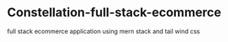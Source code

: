 # Constellation-full-stack-ecommerce
full stack ecommerce application using mern stack and tail wind css
